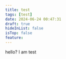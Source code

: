 ```yaml
---
title: test
tags: [test]
date: 2024-06-24 00:47:31
draft: true
hideInList: false
isTop: false
feature:
---
```

hello? I am test